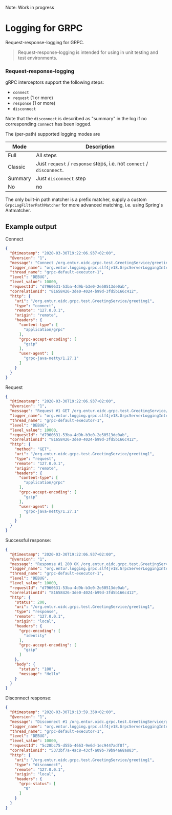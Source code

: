 Note: Work in progress

# Logging for GRPC

Request-response-logging for GRPC.

> Request-response-logging is intended for using in unit testing and test environments.

### Request-response-logging

gRPC interceptors support the following steps:

* `connect`
* `request` (1 or more)
* `response` (1 or more)
* `disconnect`

Note that the `disconnect` is described as "summary" in the log if no corresponding `connect` has been logged.

The (per-path) supported logging modes are

| Mode | Description | 
| ---- | ------- | 
| Full | All steps | 
| Classic | Just `request` / `response` steps, i.e. not `connect` / `disconnect`. |
| Summary | Just `disconnect` step |
| No | no | None |

The only built-in path matcher is a prefix matcher, supply a custom `GrpcLogFilterPathMatcher` for more advanced
matching, i.e. using Spring's Antmatcher.

## Example output

Connect

```json
{
  "@timestamp": "2020-03-30T19:22:06.937+02:00",
  "@version": "1",
  "message": "Connect /org.entur.oidc.grpc.test.GreetingService/greeting1",
  "logger_name": "org.entur.logging.grpc.slf4jv18.GrpcServerLoggingInterceptor",
  "thread_name": "grpc-default-executor-1",
  "level": "DEBUG",
  "level_value": 10000,
  "requestId": "d7960631-53ba-4d9b-b3e0-2e50513de0ab",
  "correlationId": "81658426-3de0-4024-b99d-3fd5b166c412",
  "http": {
    "uri": "/org.entur.oidc.grpc.test.GreetingService/greeting1",
    "type": "connect",
    "remote": "127.0.0.1",
    "origin": "remote",
    "headers": {
      "content-type": [
        "application/grpc"
      ],
      "grpc-accept-encoding": [
        "gzip"
      ],
      "user-agent": [
        "grpc-java-netty/1.27.1"
      ]
    }
  }
}
```


Request

```json
{
  "@timestamp": "2020-03-30T19:22:06.937+02:00",
  "@version": "1",
  "message": "Request #1 GET /org.entur.oidc.grpc.test.GreetingService/greeting1",
  "logger_name": "org.entur.logging.grpc.slf4jv18.GrpcServerLoggingInterceptor",
  "thread_name": "grpc-default-executor-1",
  "level": "DEBUG",
  "level_value": 10000,
  "requestId": "d7960631-53ba-4d9b-b3e0-2e50513de0ab",
  "correlationId": "81658426-3de0-4024-b99d-3fd5b166c412",
  "http": {
    "method": "GET",
    "uri": "/org.entur.oidc.grpc.test.GreetingService/greeting1",
    "type": "request",
    "remote": "127.0.0.1",
    "origin": "remote",
    "headers": {
      "content-type": [
        "application/grpc"
      ],
      "grpc-accept-encoding": [
        "gzip"
      ],
      "user-agent": [
        "grpc-java-netty/1.27.1"
      ]
    }
  }
}
```

Successful response:

```json
{
  "@timestamp": "2020-03-30T19:22:06.937+02:00",
  "@version": "1",
  "message": "Response #1 200 OK /org.entur.oidc.grpc.test.GreetingService/greeting1",
  "logger_name": "org.entur.logging.grpc.slf4jv18.GrpcServerLoggingInterceptor",
  "thread_name": "grpc-default-executor-1",
  "level": "DEBUG",
  "level_value": 10000,
  "requestId": "d7960631-53ba-4d9b-b3e0-2e50513de0ab",
  "correlationId": "81658426-3de0-4024-b99d-3fd5b166c412",
  "http": {
    "status": 200,
    "uri": "/org.entur.oidc.grpc.test.GreetingService/greeting1",
    "type": "response",
    "remote": "127.0.0.1",
    "origin": "local",
    "headers": {
      "grpc-encoding": [
        "identity"
      ],
      "grpc-accept-encoding": [
        "gzip"
      ]
    },
    "body": {
      "status": "100",
      "message": "Hello"
    }
  }
}
```

Disconnect response:

```json
{
  "@timestamp": "2020-03-30T19:13:59.350+02:00",
  "@version": "1",
  "message": "Disconnect #1 /org.entur.oidc.grpc.test.GreetingService/greeting1",
  "logger_name": "org.entur.logging.grpc.slf4jv18.GrpcServerLoggingInterceptor",
  "thread_name": "grpc-default-executor-1",
  "level": "DEBUG",
  "level_value": 10000,
  "requestId": "5c28bc75-d55b-4663-9e6d-1ec9447adf8f",
  "correlationId": "5373bf7a-4ac8-43cf-a09b-79b94a68a883",
  "http": {
    "uri": "/org.entur.oidc.grpc.test.GreetingService/greeting1",
    "type": "disconnect",
    "remote": "127.0.0.1",
    "origin": "local",
    "headers": {
      "grpc-status": [
        "0"
      ]
    }
  }
}
```
